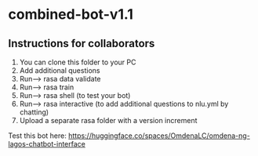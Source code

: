 # combined-bot-v1.1

## Instructions for collaborators

  1. You can clone this folder to your PC
  2. Add additional questions
  3. Run--> rasa data validate
  4. Run--> rasa train
  5. Run--> rasa shell (to test your bot)
  6. Run--> rasa interactive (to add additional questions to nlu.yml by chatting)
  7. Upload a separate rasa folder with a version increment

Test this bot here: https://huggingface.co/spaces/OmdenaLC/omdena-ng-lagos-chatbot-interface
